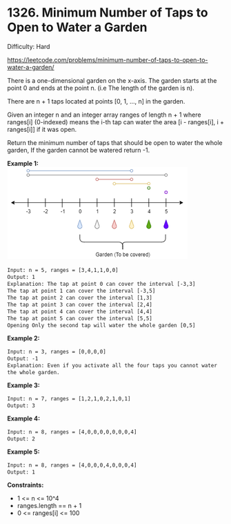 # 1326. Minimum Number of Taps to Open to Water a Garden

Difficulty: Hard

https://leetcode.com/problems/minimum-number-of-taps-to-open-to-water-a-garden/

There is a one-dimensional garden on the x-axis. The garden starts at the point 0 and ends at the point n. (i.e The length of the garden is n).

There are n + 1 taps located at points [0, 1, ..., n] in the garden.

Given an integer n and an integer array ranges of length n + 1 where ranges[i] (0-indexed) means the i-th tap can water the area [i - ranges[i], i + ranges[i]] if it was open.

Return the minimum number of taps that should be open to water the whole garden, If the garden cannot be watered return -1.

**Example 1:**  
![ex1](ex1.png)
```
Input: n = 5, ranges = [3,4,1,1,0,0]
Output: 1
Explanation: The tap at point 0 can cover the interval [-3,3]
The tap at point 1 can cover the interval [-3,5]
The tap at point 2 can cover the interval [1,3]
The tap at point 3 can cover the interval [2,4]
The tap at point 4 can cover the interval [4,4]
The tap at point 5 can cover the interval [5,5]
Opening Only the second tap will water the whole garden [0,5]
```

**Example 2:**
```
Input: n = 3, ranges = [0,0,0,0]
Output: -1
Explanation: Even if you activate all the four taps you cannot water the whole garden.
```

**Example 3:**
```
Input: n = 7, ranges = [1,2,1,0,2,1,0,1]
Output: 3
```

**Example 4:**
```
Input: n = 8, ranges = [4,0,0,0,0,0,0,0,4]
Output: 2
```

**Example 5:**
```
Input: n = 8, ranges = [4,0,0,0,4,0,0,0,4]
Output: 1
```

**Constraints:**

* 1 <= n <= 10^4
* ranges.length == n + 1
* 0 <= ranges[i] <= 100
